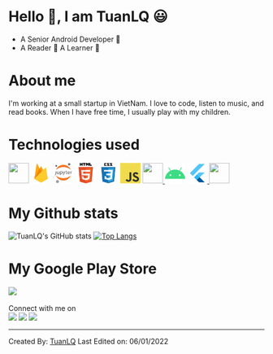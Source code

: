 # Hello :wave:, I am TuanLQ 😃 
- A Senior Android Developer 📱
- A Reader 📗 A Learner 🐍

# About me
I'm working at a small startup in VietNam. I love to code, listen to music, and read books. When I have free time, I usually play with my children.

# Technologies used

<code><a target="_blank" href="https://git-scm.com/"><img height="40" width="40" src="https://upload.wikimedia.org/wikipedia/commons/thumb/3/3f/Git_icon.svg/1024px-Git_icon.svg.png"></a></code>
<code><a target="_blank" href="https://firebase.google.com/"><img height="40" width="40" src="https://raw.githubusercontent.com/github/explore/80688e429a7d4ef2fca1e82350fe8e3517d3494d/topics/firebase/firebase.png"></a></code>
<code><a target="_blank" href="https://jupyter.org/"><img height="40" width="40" src="https://raw.githubusercontent.com/github/explore/80688e429a7d4ef2fca1e82350fe8e3517d3494d/topics/jupyter-notebook/jupyter-notebook.png"></a></code>
<code><a target="_blank" href="https://en.wikipedia.org/wiki/HTML"><img height="40" width="40" src="https://raw.githubusercontent.com/github/explore/80688e429a7d4ef2fca1e82350fe8e3517d3494d/topics/html/html.png"></a></code>
<code><a target="_blank" href="https://en.wikipedia.org/wiki/CSS"><img height="40" width="40" src="https://raw.githubusercontent.com/github/explore/80688e429a7d4ef2fca1e82350fe8e3517d3494d/topics/css/css.png"></a></code>
<code><a target="_blank" href="https://en.wikipedia.org/wiki/JavaScript"><img height="40" width="40" src="https://raw.githubusercontent.com/github/explore/80688e429a7d4ef2fca1e82350fe8e3517d3494d/topics/javascript/javascript.png"></a></code>
<code><a target="_blank" href="https://www.jetbrains.com/idea/"><img height="40" width="40" src="https://upload.wikimedia.org/wikipedia/commons/thumb/9/9c/IntelliJ_IDEA_Icon.svg/1200px-IntelliJ_IDEA_Icon.svg.png"></code>
<code><a target="_blank" href="https://www.android.com/"><img height="40" width="40" src="https://raw.githubusercontent.com/github/explore/80688e429a7d4ef2fca1e82350fe8e3517d3494d/topics/android/android.png"></a></code>
<code><a target="_blank" href="https://flutter.dev/"><img height="40" width="40" src="https://raw.githubusercontent.com/github/explore/80688e429a7d4ef2fca1e82350fe8e3517d3494d/topics/flutter/flutter.png"></code>
<code><a target="_blank" href="https://matplotlib.org/"><img height="40" width="40" src= "https://matplotlib.org/_static/images/logo2.svg"></a></code>


# My Github stats
![TuanLQ's GitHub stats](https://github-readme-stats.vercel.app/api?username=randauto&hide=issues&show_icons=true&theme=gotham)
[![Top Langs](https://github-readme-stats.vercel.app/api/top-langs/?username=randauto&layout=compact&theme=gotham)](https://github.com/randauto/github-readme-stats)
# My Google Play Store
<a href="https://play.google.com/store/apps/dev?id=7407652935821304424"><img src="https://play-lh.googleusercontent.com/6N4bM71Hofb2fgpkupWOM_cpl2zZ3udJKFfurWX4eyQoXtztsfP1B8HLTXfg4zNKaQUJ=w3840-h2160-rw"></a>


  
<p>Connect with me on
<br>	
<a target="_blank" href="https://www.linkedin.com/in/l%C3%AA-qu%E1%BB%91c-tu%E1%BA%A5n-tuan-82338078/"><img src="https://img.shields.io/badge/-LinkedIn-0077B5?style=for-the-badge&logo=Linkedin&logoColor=white"></img></a>
<a target="_blank" href="https://mail.google.com/mail/u/0/?tab=rm&ogbl#inbox"><img src="https://img.shields.io/badge/-Gmail-D14836?style=for-the-badge&logo=Gmail&logoColor=white"></img></a>
<a target="_blank" href="https://twitter.com/Tuan98764170"><img src="https://img.shields.io/badge/-Twitter-1DA1F2?style=for-the-badge&logo=Twitter&logoColor=white"></img></a>

<br>
</p>

------

Created By: [TuanLQ](https://github.com/randauto)
Last Edited on: 06/01/2022
